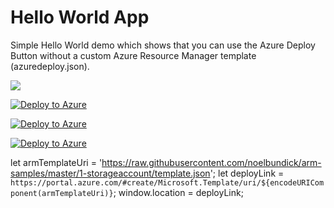 Hello World App
====================
Simple Hello World demo which shows that you can use the Azure Deploy Button without a custom Azure Resource Manager template (azuredeploy.json).

<a href="https://azuredeploy.net/" target="_blank"><img src="http://azuredeploy.net/deploybutton.png"/></a>


[![Deploy to Azure](http://azuredeploy.net/deploybutton.png)](https://azuredeploy.net/)

[![Deploy to Azure](https://azuredeploy.net/deploybutton.svg)](https://deploy.azure.com/?repository=https://github.com/peterpanc/bigdataandanalytic?ptmpl==parameters.azuredeploy.json)


[![Deploy to Azure](https://azuredeploy.net/deploybutton.svg)](https://deploy.azure.com/?repository=https://github.com/shrimpy/ArmParamterTemplateTest?ptmpl=https://raw.githubusercontent.com/shrimpy/ArmParamterTemplateTest/master/parameters.azuredeploy.json)

let armTemplateUri = 'https://raw.githubusercontent.com/noelbundick/arm-samples/master/1-storageaccount/template.json';
let deployLink = `https://portal.azure.com/#create/Microsoft.Template/uri/${encodeURIComponent(armTemplateUri)}`;
window.location = deployLink;
